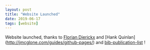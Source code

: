 ```yaml
---
layout: post
title: "Website Launched"
date: 2019-06-17
tags: [website]
---
```


Website launched, thanks to [Florian Dierickx](https://github.com/floriandierickx/floriandierickx.github.io) and [Hank Quinlan] (http://jmcglone.com/guides/github-pages/) and [bib-publication-list](https://github.com/vkaravir/bib-publication-list) !
